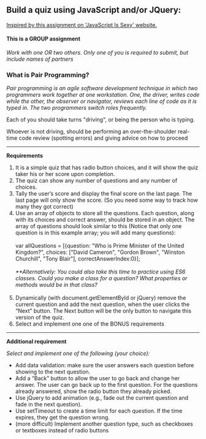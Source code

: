 <h2>Build a quiz using JavaScript and/or JQuery:</h2>
<p><a href="http://javascriptissexy.com/how-to-learn-javascript-properly/">Inspired by this assignment on 'JavaScript Is Sexy' website.</a></p>

<h4><strong>This is a GROUP assignment</strong></h4>
<em>Work with one OR two others.</em>
<em>Only one of you is required to submit, but include names of partners</em>

<h3>What is <strong>Pair Programming</strong>?</h3>

<p>
    <em>
        Pair programming is an agile software development technique in which two programmers work together at one workstation. One, the driver, writes code while the other, the observer or navigator, reviews each line of code as it is typed in. The two programmers switch roles frequently.
    </em>
</p>
<p>Each of you should take turns "driving", or being the person who is typing.</p>
<p>Whoever is not driving, should be performing an over-the-shoulder real-time code review (spotting errors) and giving advice on how to proceed</p>

<hr>

<p><strong>Requirements</strong></p>
<ol>
<li>It is a simple quiz that has radio button choices, and it will show 
the quiz taker his or her score upon completion.</li>
<li>The quiz can show any number of questions and any number of 
choices.</li>
<li>Tally the user’s score and display the final score on the last page. The last page will only show the score. (So you need some way to track how many they got correct)</li>
<li>Use an array of objects to store all the questions. Each question, along with its choices and correct answer, should be stored in an object. The array of questions should look similar to this (Notice that only one question is in this example array; you will add many questions):
<br><br>
var allQuestions = [{question: "Who is Prime Minister of the United Kingdom?", choices: ["David Cameron", "Gordon Brown", "Winston Churchill", "Tony Blair"], correctAnswerIndex:0}];
<br><br>
<em>
    **Alternatively: You could also take this time to practice using ES6 classes. 
    Could you make a class for a question? What properties or methods would be in that class?
</em>
<br><br>
</li>
<li>Dynamically (with document.getElementById or jQuery) remove the current question and add the next question, when the user clicks the “Next” button. The Next button will be the only button to navigate this version of the quiz.</li>
<li>Select and implement one one of the BONUS requirements</li>
</ol>

<hr>
<p><strong>Additional requirement</strong></p>
<em>Select and implement one of the following (your choice):</em>

<ul>
    <li>Add data validation: make sure the user answers each question before showing to the next question.</li>
    <li>Add a “Back” button to allow the user to go back and change her answer. The user can go back up to the first question. For the questions already answered, show the 
    radio button they already picked.</li>
    <li>Use jQuery to add animation (e.g., fade out the current question and 
    fade in the next question).</li>
    <li>Use setTimeout to create a time limit for each question. If 
    the time expires, they get the question wrong.</li>
    <li>(more difficult) Implement another question type, such as checkboxes or textboxes instead 
    of radio buttons</li>
</ul>
